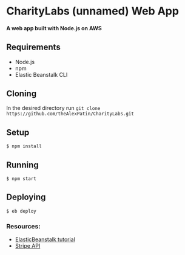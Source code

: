 # CharityLabs (unnamed) Web App

#### A web app built with Node.js on AWS

## Requirements
- Node.js
- npm
- Elastic Beanstalk CLI

## Cloning

In the desired directory run `git clone https://github.com/theAlexPatin/CharityLabs.git`

## Setup

```
$ npm install
```

## Running
```
$ npm start
```

## Deploying
```
$ eb deploy
```

### Resources:
- [ElasticBeanstalk tutorial](http://docs.aws.amazon.com/elasticbeanstalk/latest/dg/create-deploy-python-django.html)
- [Stripe API](https://stripe.com/docs/api/python)